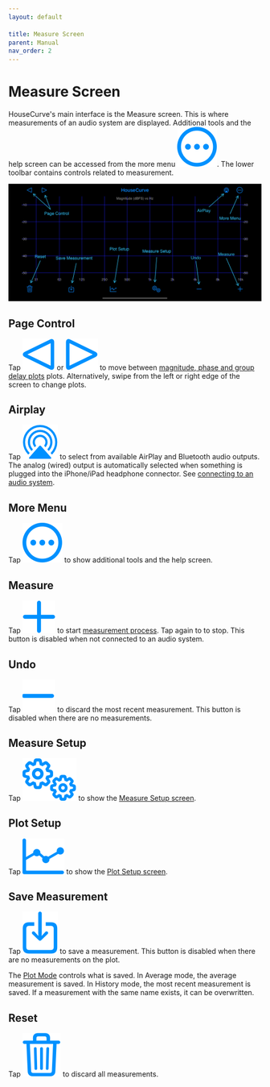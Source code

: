 ```yaml
---
layout: default

title: Measure Screen
parent: Manual
nav_order: 2
---
```


# Measure Screen
HouseCurve's main interface is the Measure screen.  This is where measurements of an audio system are displayed.  Additional tools and the help screen can be accessed from the more menu <img src="/assets/img/more.png" alt="More" class="app-icon">.  The lower toolbar contains controls related to measurement.

![Measure screen](/assets/img/measure_screen.png "housecurve Measure screen")

## Page Control
Tap <img src="/assets/img/pageleft.png" alt="Page Left" class="app-icon"> or <img src="/assets/img/pageright.png" alt="Page Right" class="app-icon"> to move between [magnitude, phase and group delay plots](../usage/plot_types.md) plots.  Alternatively, swipe from the left or right edge of the screen to change plots.

## Airplay
Tap <img src="/assets/img/airplay.png" alt="AirPlay" class="app-icon"> to select from available AirPlay and Bluetooth audio outputs.  The analog (wired) output is automatically selected when something is plugged into the iPhone/iPad headphone connector.  See [connecting to an audio system](../usage/connecting.md).

## More Menu
Tap <img src="/assets/img/more.png" alt="More" class="app-icon"> to show additional tools and the help screen.

## Measure
Tap <img src="/assets/img/measure.png" alt="Measure" class="app-icon"> to start [measurement process](../usage/measurement_process.md).  Tap again to to stop.  This button is disabled when not connected to an audio system.

## Undo
Tap <img src="/assets/img/undo.png" alt="Undo" class="app-icon"> to discard the most recent measurement.  This button is disabled when there are no measurements.

## Measure Setup
Tap <img src="/assets/img/setup.png" alt="Measure Setup" class="app-icon"> to show the [Measure Setup screen](measure_setup.md).

## Plot Setup
Tap <img src="/assets/img/plot.png" alt="Plot Setup" class="app-icon"> to show the [Plot Setup screen](plot_setup.md).

## Save Measurement
Tap <img src="/assets/img/save.png" alt="Save" class="app-icon"> to save a measurement.  This button is disabled when there are no measurements on the plot.

The [Plot Mode](plot_setup.md#plot-mode) controls what is saved.  In Average mode, the average measurement is saved.  In History mode, the most recent measurement is saved.  If a measurement with the same name exists, it can be overwritten.

## Reset
Tap <img src="/assets/img/reset.png" alt="Reset" class="app-icon"> to discard all measurements.





